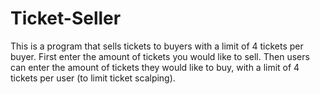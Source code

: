 # Ticket-Seller
This is a program that sells tickets to buyers with a limit of 4 tickets per buyer. First enter the amount of
tickets you would like to sell. Then users can enter the amount of tickets they would like to buy, with a limit
of 4 tickets per user (to limit ticket scalping).
